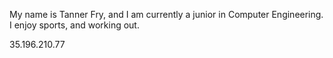 My name is Tanner Fry, and I am currently a junior in Computer Engineering. I enjoy sports, and working out.

35.196.210.77
